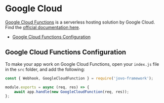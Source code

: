 # Google Cloud

[Google Cloud Functions](https://cloud.google.com/functions/) is a serverless hosting solution by Google Cloud. Find the [official documentation here](https://cloud.google.com/functions/docs/).

* [Google Cloud Functions Configuration](#google-cloud-functions-configuration)

## Google Cloud Functions Configuration

To make your app work on Google Cloud Functions, open your `index.js` file in the `src` folder, and add the following: 

```javascript
const { Webhook, GoogleCloudFunction } = require('jovo-framework');

module.exports = async (req, res) => {
    await app.handle(new GoogleCloudFunction(req, res));
};
```


<!--[metadata]: {"description": "Deploy your Google Actions and Alexa Skills to Google Cloud Functions with the Jovo Framework",
		        "route": "hosting/google-cloud-functions"}-->

